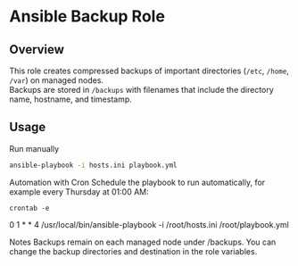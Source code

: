 # Ansible Backup Role

## Overview
This role creates compressed backups of important directories (`/etc`, `/home`, `/var`) on managed nodes.  
Backups are stored in `/backups` with filenames that include the directory name, hostname, and timestamp.

## Usage

Run manually
```bash
ansible-playbook -i hosts.ini playbook.yml
```
Automation with Cron
Schedule the playbook to run automatically, for example every Thursday at 01:00 AM:
```
crontab -e
```
0 1 * * 4 /usr/local/bin/ansible-playbook -i /root/hosts.ini /root/playbook.yml

Notes
Backups remain on each managed node under /backups.
You can change the backup directories and destination in the role variables.

